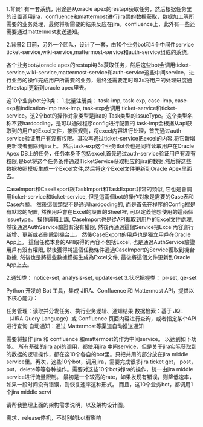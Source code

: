 1.背景1
有一套系统，用途是从oracle apex的restapi获取任务，然后根据任务里的设置调用jira，confluence和mattermost进行jira票的数据获取，数据加工等所需要的业务处理，最终将所需要的结果反应在jira，confluence上，此外有一些还需要通过mattermost发送通知。

2.背景2
目前，另外一个团队，设计了一套，由10个业务bot和4个中间件service ticket-service,wiki-service,mattermost-service和auth-service组成的系统。

各个业务bot从oracle apex的restapi每3s获取任务，然后这些bot会调用ticket-service,wiki-service,mattermost-service和auth-service这些中间service，进行业务的操作完成用户所需要的业务，最终还需要定时每3s将用户的处理进度通过restapi更新到oracle apex里去。

这10个业务bot分3类：
1.批量注册类： task-imp, task-exp, case-imp, case-exp和indication-imp
task-imp, task-exp会调用 ticket-service和ticket-service。这2个bot的操作对象类型是jira的 Task类型的issueType。这个类型名称不要hardcoding，是可以通过程序config进行配置的
task-imp会根据从api获取到的用户的Excel文件，按照规则，将excel内容进行处理，首先通过auth-service验证用户有没有权限。其次再通过ticket-service把excel的内容,将它新增更新或者删除到jira上。 然后task-exp这个业务Bot会也是同样读取用户在Oracle Apex DB上的任务，任务本身不包括excel,首先通过auth-service验证用户有没有权限,是bot将这个任务条件通过TicketService获取相应的jira的数据,然后将这些数据按照模板生成一个Excel文件,然后将这个Excel文件更新到Oracle Apex里面去。

CaseImport和CaseExport跟TaskImport和TaskExport非常的類似, 它也是會調用ticket-service和ticket-service, 但是這兩個bot的操作對象是需要的Case表和Case內顯。 然後這個類型不是通過hardcoding的, 而是首先在程序的Config裡是有默認的配置, 然後用戶會在Excel的設置的Sheet裡, 可以定義他想使用的這兩個issuetype。 
操作邏輯上講, CaseImport也是從API獲取到用戶的Excel文件處理, 然後通過AuthService驗證有沒有權限, 然後再通過這個Service把Excel內容進行新增、更新或者刪除到機台上。 然後CaseExport的用戶也是獨立用戶在Oracle App上。 這個任務本身的API取得的內容不包括Excel, 也是通過AuthService驗證用戶有沒有權限, 然後獲得將這個任務條件通過CaseImport的Service獲取到機台數據, 然後也是將這些數據模擬生成為Excel文件, 最後將這個文件更新到Oracle App上去。





2.通知类： notice-set, analysis-set, update-set
3.状况把握类： pr-set, qe-set

Python 开发的 Bot 工具，集成 JIRA、Confluence 和 Mattermost API，提供以下核心能力：

任务管理：读取并分发任务、执行业务逻辑、通知结果
数据检索：基于 JQL（JIRA Query Language）或 Confluence 页面内容进行查询，或者指定某个API进行查询
自动通知：通过 Mattermost等渠道自动推送通知

需要将操作 jira 和 confluence 和mattermost的作为中间service。 以达到如下功能。 所有基础的jira api的调用，都使用jira 中间service，但是关于jira实际获取到的数据的逻辑操作，都在这10个各自的bot里。只把共用的部分放在jira middle service里。再次，这些10个bot，调用jira，需要完成很多jira ticket get， post，put，delete等等各种操作。需要对这些10个bot对jira的操作，统一由jira middle service进行流量限制。 最初是一个较高的rate，如果发现有错误，则降低速率，如果一段时间没有错误，则恢复速率这种形式。 
而且，这10个业务bot，都调用1个jira middle servi
 
请帮我整理上面的架构需求说明，以及架构设计图。


需求，release停机，不对别的bot有影响
